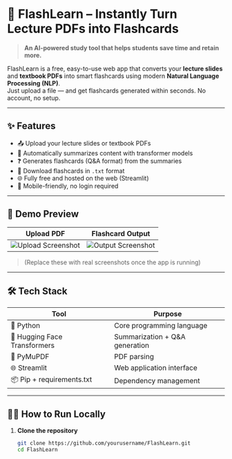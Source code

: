 # 📘 FlashLearn – Instantly Turn Lecture PDFs into Flashcards

> **An AI-powered study tool that helps students save time and retain more.**

FlashLearn is a free, easy-to-use web app that converts your **lecture slides** and **textbook PDFs** into smart flashcards using modern **Natural Language Processing (NLP)**.  
Just upload a file — and get flashcards generated within seconds. No account, no setup.

---

## ✨ Features

- 📤 Upload your lecture slides or textbook PDFs
- 🧠 Automatically summarizes content with transformer models
- ❓ Generates flashcards (Q&A format) from the summaries
- 💾 Download flashcards in `.txt` format
- 🌐 Fully free and hosted on the web (Streamlit)
- 📱 Mobile-friendly, no login required

---

## 📸 Demo Preview

| Upload PDF | Flashcard Output |
|------------|------------------|
| ![Upload Screenshot](https://via.placeholder.com/300x200?text=Upload+PDF) | ![Output Screenshot](https://via.placeholder.com/300x200?text=Generated+Flashcards) |

> (Replace these with real screenshots once the app is running)

---

## 🛠️ Tech Stack

| Tool | Purpose |
|------|--------|
| 🐍 Python | Core programming language |
| 🤖 Hugging Face Transformers | Summarization + Q&A generation |
| 📄 PyMuPDF | PDF parsing |
| 🌐 Streamlit | Web application interface |
| 📦 Pip + requirements.txt | Dependency management |

---

## 🧑‍💻 How to Run Locally

1. **Clone the repository**
   ```bash
   git clone https://github.com/yourusername/FlashLearn.git
   cd FlashLearn

